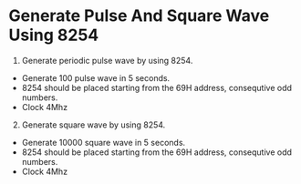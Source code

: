 # Generate Pulse And Square Wave Using 8254

1. Generate periodic pulse wave by using 8254.
 - Generate 100 pulse wave in 5 seconds.
 - 8254 should be placed starting from the 69H address, consequtive odd numbers.
 - Clock 4Mhz


2. Generate square wave by using 8254.
 - Generate 10000 square wave in 5 seconds.
 - 8254 should be placed starting from the 69H address, consequtive odd numbers.
 - Clock 4Mhz
